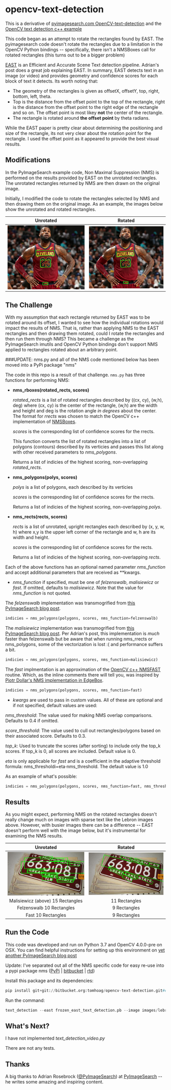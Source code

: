 # opencv-text-detection

This is a derivative of [pyimagesearch.com OpenCV-text-detection](https://www.pyimagesearch.com/2018/08/20/OpenCV-text-detection-east-text-detector/) and the [OpenCV text detection c++ example](https://docs.OpenCV.org/master/db/da4/samples_2dnn_2text_detection_8cpp-example.html)

This code began as an attempt to rotate the rectangles found by EAST.  The pyimagesearch code doesn't rotate the rectangles due to a limitation in the OpenCV Python bindings -- specifically, there isn't a NMSBoxes call for rotated rectangles (this turns out to be a bigger problem)

[EAST](https://arxiv.org/abs/1704.03155) is an Efficient and Accurate Scene Text detection pipeline.  Adrian's post does a great job explaining EAST.  In summary, EAST detects text in an image (or video) and provides geometry and confidence scores for each block of text it detects.  Its worth noting that:

* The geometry of the rectangles is given as offsetX, offsetY, top, right, bottom, left, theta.
* Top is the distance from the offset point to the top of the rectangle, right is the distance from the offset point to the right edge of the rectangle and so on.  The offset point is most likey **not** the center of the rectangle.
* The rectangle is rotated around **the offset point** by theta radians.

While the EAST paper is pretty clear about determining the positioning and size of the rectangle, its not very clear about the rotation point for the rectangle.  I used the offset point as it appeared to provide the best visual results.

## Modifications
In the PyImageSearch example code, Non Maximal Suppression (NMS) is performed on the results provided by EAST on the unrotated rectangles.  The unrotated rectangles returned by NMS are then drawn on the original image.

Initially, I modified the code to rotate the rectangles selected by NMS and then drawing them on the original image.  As an example, the images below show the unrotated and rotated rectangles.

|Unrotated|Rotated|
|:---:|:---:|
|![Unrotated](images/out/lebron_james_unrot.jpg) | ![Rotated](images/out/lebron_james_rot.jpg)|

## The Challenge
With my assumption that each rectangle returned by EAST was to be rotated around its offset, I wanted to see how the individual rotations would impact the results of NMS.  That is, rather than applying NMS to the EAST rectangles and then drawing them rotated, could I rotate the rectangles and then run them through NMS?  This became a challenge as the PyImageSearch imutils and OpenCV Python bindings don't support NMS applied to rectangles rotated about an arbitrary point.

###UPDATE: nms.py and all of the NMS code mentioned below has been moved into a PyPi package "nms"

The code in this repo is a result of that challenge.  ```nms.py``` has three functions for performing NMS:


* **nms\_rboxes(rotated_rects, scores)**

	*rotated\_rects* is a list of rotated rectangles described by ((cx, cy), (w,h), deg) where (cx, cy) is the center of the rectangle, (w,h) are the width and height and deg is the rotation angle *in degrees* about the center.  The format for *rrects* was chosen to match the OpenCV c++ implementation of [NMSBoxes](https://docs.opencv.org/master/d6/d0f/group__dnn.html#ga9d118d70a1659af729d01b10233213ee).

	*scores* is the corresponding list of confidence scores for the rrects.

	This function converts the list of rotated rectangles into a list of polygons (contours) described by its verticies and passes this list along with other received parameters to *nms\_polygons*.

	Returns a list of indicies of the highest scoring, non-overlapping *rotated\_rects*.

* **nms\_polygons(polys, scores)**

	*polys* is a list of polygons, each described by its verticies

	*scores* is the corresponding list of confidence scores for the rrects.

	Returns a list of indicies of the highest scoring, non-overlapping *polys*.

* **nms\_rects(rects, scores)**

	*rects* is a list of unrotated, upright rectangles each described by (x, y, w, h) where x,y is the upper left corner of the rectangle and w, h are its width and height.

	*scores* is the corresponding list of confidence scores for the rects.

	Returns a list of indicies of the highest scoring, non-overlapping *rects*.


Each of the above functions has an optional named parameter *nms\_function* and accept additional parameters that are received as **kwargs.

* *nms\_function* if specified, must be one of *felzenswalb*, *malisiewicz* or *fast*.  If omitted, defaults to *malisiewicz*.  Note that the value for *nms\_function* is not quoted.

 The *felzenswalb* implementation was transmogrified from [this PyImageSearch blog post](https://www.pyimagesearch.com/2014/11/17/non-maximum-suppression-object-detection-python/).

 ```python
 indicies = nms_polygons(polygons, scores, nms_function=felzenswalb)
 ```

 The *malisiewicz* implementation was transmogrified from [this PyImageSearch blog post](https://www.pyimagesearch.com/2015/02/16/faster-non-maximum-suppression-python/).  Per Adrian's post, this implementation is *much* faster than felzenswalb but be aware that when running nms\_rrects or nms\_polygons, some of the vectorization is lost :( and performance suffers a bit.

 ```python
 indicies = nms_polygons(polygons, scores, nms_function=malisiewicz)
 ```

 The *fast* implmentation is an approximation of the [OpenCV c++ NMSFAST](https://github.com/opencv/opencv/blob/ee1e1ce377aa61ddea47a6c2114f99951153bb4f/modules/dnn/src/nms.inl.hpp#L67) routine. Which, as the inline comments there will tell you, was inspired by [Piotr Dollar's NMS implementation in EdgeBox](https://goo.gl/jV3JYS).

 ```python
 indicies = nms_polygons(polygons, scores, nms_function=fast)
 ```

* *kwargs* are used to pass in custom values.  All of these are optional and if not specified, default values are used:

 *nms\_threshold*: The value used for making NMS overlap comparisons. Defaults to 0.4 if omitted.

 *score\_threshold*: The value used to cull out rectangles/polygons based on their associated score.  Defaults to 0.3.

 *top\_k*: Used to truncate the scores (after sorting) to include only the top\_k scores.  If top\_k is 0, all scores are included.  Default value is 0.

 *eta* is only applicable for *fast* and is a coefficient in the adaptive threshold formula: nms\_thresholdi=eta⋅nms\_threshold.  The default value is 1.0

 As an example of what's possible:

 ```python
 indicies = nms_polygons(polygons, scores, nms_function=fast, nms_threshold=0.45, eta=0.9, score_threshold=0.6, top_k=100)
 ```

## Results

 As you might expect, performing NMS on the rotated rectangles doesn't really change much on images with sparse text like the Lebron images above.  However, with busier images there can be a difference -- EAST doesn't perform well with the image below, but it's instrumental for examining the NMS results.


|Unrotated|Rotated|
|:---:|:---:|
|![Unrotated](images/out/license_mali_unrot.jpg)|![Rotated](images/out/license_mali_rot.jpg)|
|Malisiewicz (above) 15 Rectangles | 11 Rectangles|
|Felzenswalb 10 Rectangles | 9 Rectangles|
|Fast 10 Rectangles | 9 Rectangles|


## Run the Code

This code was developed and run on Python 3.7 and OpenCV 4.0.0-pre on OSX.  You can find helpful instructions for setting up this environment on [yet another PyImageSearch blog post](https://www.pyimagesearch.com/2018/08/17/install-opencv-4-on-macos/)

Update: I've separated out all of the NMS specific code for easy re-use into a pypi package nms
([PyPi](https://pypi.org/project/nms/) |
[bitbucket](https://bitbucket.org/tomhoag/nms/) |
[rtd](https://nms.readthedocs.io))

Install this package and its dependencies:

```python
pip install git+git://bitbucket.org:tomhoag/opencv-text-detection.git#egg=opencv_text_detection
```

Run the command:

```python
text_detection --east frozen_east_text_detection.pb --image images/lebron_james.jpg
```

## What's Next?

I have not implemented *text\_detection\_video.py*

There are not any tests.

## Thanks
A big thanks to Adrian Rosebrock ([@PyImageSearch](https://twitter.com/@PyImageSearch)) at [PyImageSearch](https://www.pyimagesearch.com) -- he writes some amazing and inspiring content.












